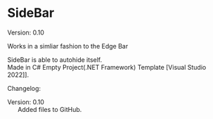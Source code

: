 # SideBar

Version: 0.10

Works in a simliar fashion to the Edge Bar

SideBar is able to autohide itself.<br />
Made in C# Empty Project(.NET Framework) Template [Visual Studio 2022]].

Changelog:

Version: 0.10<br />
&nbsp;&nbsp;&nbsp;&nbsp;&nbsp;&nbsp;Added files to GitHub.


